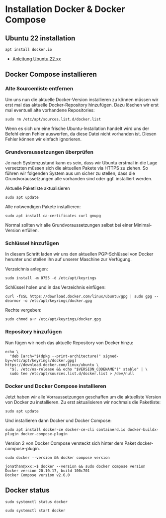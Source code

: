 # Installation Docker & Docker Compose

## Ubuntu 22 installation

```
apt install docker.io
```

+ [Anleitung Ubuntu 22.xx](https://goneuland.de/docker-docker-compose-v2-auf-ubuntu-22-04-lts-installieren/)

## Docker Compose installieren

### Alte Sourcenliste entfernen

Um uns nun die aktuelle Docker-Version installieren zu können müssen wir erst mal das aktuelle Docker-Repository hinzufügen. Dazu löschen wir erst mal eventuell alte vorhandene Repositories:

```
sudo rm /etc/apt/sources.list.d/docker.list
```
Wenn es sich um eine frische Ubuntu-Installation handelt wird uns der Befehl einen Fehler auswerfen, da diese Datei nicht vorhanden ist. Diesen Fehler können wir einfach ignorieren.

### Grundvoraussetzungen überprüfen

Je nach Systemzustand kann es sein, dass wir Ubuntu erstmal in die Lage versetzten müssen sich die aktuellen Pakete via HTTPS zu ziehen. So führen wir folgenden System aus um sicher zu stellen, dass die Grundvoraussetzungen alle vorhanden sind oder ggf. installiert werden.

Aktuelle Paketliste aktualisieren

```
sudo apt update
```

Alle notwendigen Pakete installieren:

```
sudo apt install ca-certificates curl gnupg
```

Normal sollten wir alle Grundvoraussetzungen selbst bei einer Minimal-Version erfüllen.

### Schlüssel hinzufügen

In diesem Schritt laden wir uns den aktuellen PGP-Schlüssel von Docker herunter und stellen ihn auf unserer Maschine zur Verfügung.

Verzeichnis anlegen:

```
sudo install -m 0755 -d /etc/apt/keyrings
```

Schlüssel holen und in das Verzeichnis einfügen:

```
curl -fsSL https://download.docker.com/linux/ubuntu/gpg | sudo gpg --dearmor -o /etc/apt/keyrings/docker.gpg
```
Rechte vergeben:

```
sudo chmod a+r /etc/apt/keyrings/docker.gpg
```

### Repository hinzufügen

Nun fügen wir noch das aktuelle Repository von Docker hinzu:

```
echo \
  "deb [arch="$(dpkg --print-architecture)" signed-by=/etc/apt/keyrings/docker.gpg] https://download.docker.com/linux/ubuntu \
  "$(. /etc/os-release && echo "$VERSION_CODENAME")" stable" | \
  sudo tee /etc/apt/sources.list.d/docker.list > /dev/null
```

### Docker und Docker Compose installieren

Jetzt haben wir alle Vorraussetzungen geschaffen um die aktuellste Version von Docker zu installieren. Zu erst aktualisieren wir nochmals die Paketliste:

```
sudo apt update
```

Und installieren dann Docker und Docker Compose:

```
sudo apt install docker-ce docker-ce-cli containerd.io docker-buildx-plugin docker-compose-plugin
```

Version 2 von Docker Compose versteckt sich hinter dem Paket docker-compose-plugin.

```
sudo docker --version && docker compose version
```

```
jonathan@xxx:~$ docker --version && sudo docker compose version
Docker version 20.10.17, build 100c701
Docker Compose version v2.6.0
```

## Docker status

    sudo systemctl status docker

    sudo systemctl start docker
